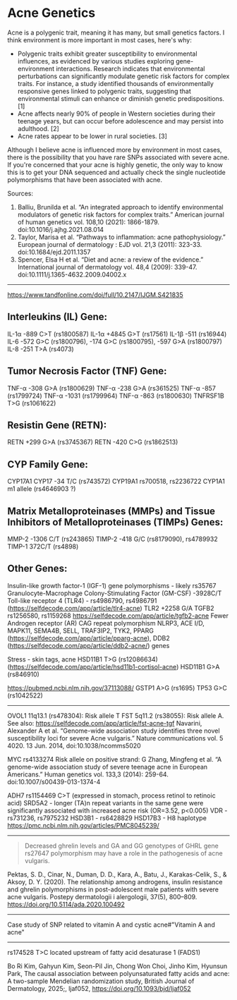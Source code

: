 # Acne Genetics

Acne is a polygenic trait, meaning it has many, but small genetics factors. I think environment is more important in most cases, here's why:

- Polygenic traits exhibit greater susceptibility to environmental influences, as evidenced by various studies exploring gene-environment interactions. Research indicates that environmental perturbations can significantly modulate genetic risk factors for complex traits. For instance, a study identified thousands of environmentally responsive genes linked to polygenic traits, suggesting that environmental stimuli can enhance or diminish genetic predispositions. [1]
- Acne affects nearly 90% of people in Western societies during their teenage years, but can occur before adolescence and may persist into adulthood. [2]
- Acne rates appear to be lower in rural societies. [3]

Although I believe acne is influenced more by environment in most cases, there is the possibility that you have rare SNPs associated with severe acne. If you're concerned that your acne is highly genetic, the only way to know this is to get your DNA sequenced and actually check the single nucleotide polymorphisms that have been associated with acne.

Sources:

1. Balliu, Brunilda et al. “An integrated approach to identify environmental modulators of genetic risk factors for complex traits.” American journal of human genetics vol. 108,10 (2021): 1866-1879. doi:10.1016/j.ajhg.2021.08.014
2. Taylor, Marisa et al. “Pathways to inflammation: acne pathophysiology.” European journal of dermatology : EJD vol. 21,3 (2011): 323-33. doi:10.1684/ejd.2011.1357
3. Spencer, Elsa H et al. “Diet and acne: a review of the evidence.” International journal of dermatology vol. 48,4 (2009): 339-47. doi:10.1111/j.1365-4632.2009.04002.x

---

https://www.tandfonline.com/doi/full/10.2147/IJGM.S421835

## Interleukins (IL) Gene:

IL-1α -889 C>T (rs1800587)
IL-1α +4845 G>T (rs17561)
IL-1β -511 (rs16944)
IL-6 -572 G>C (rs1800796), -174 G>C (rs1800795), -597 G>A (rs1800797)
IL-8 -251 T>A (rs4073)

## Tumor Necrosis Factor (TNF) Gene:

TNF-α -308 G>A (rs1800629)
TNF-α -238 G>A (rs361525)
TNF-α -857 (rs1799724)
TNF-α -1031 (rs1799964)
TNF-α -863 (rs1800630)
TNFRSF1B T>G (rs1061622)

## Resistin Gene (RETN):

RETN +299 G>A (rs3745367)
RETN -420 C>G (rs1862513)

## CYP Family Gene:

CYP17A1 CYP17 -34 T/C (rs743572)
CYP19A1 rs700518, rs2236722
CYP1A1 m1 allele (rs4646903 ?)

## Matrix Metalloproteinases (MMPs) and Tissue Inhibitors of Metalloproteinases (TIMPs) Genes:

MMP-2 -1306 C/T (rs243865)
TIMP-2 -418 G/C (rs8179090), rs4789932
TIMP-1 372C/T (rs4898)

## Other Genes:

Insulin-like growth factor-1 (IGF-1) gene polymorphisms - likely rs35767
Granulocyte-Macrophage Colony-Stimulating Factor (GM-CSF) -3928C/T
Toll-like receptor 4 (TLR4) - rs4986790, rs4986791 (https://selfdecode.com/app/article/tlr4-acne)
TLR2 +2258 G/A
TGFB2 rs1256580, rs1159268 https://selfdecode.com/app/article/tgfb2-acne
Fewer Androgen receptor (AR) CAG repeat polymorphism
NLRP3, ACE I/D, MAPK11, SEMA4B, SELL, TRAF3IP2, TYK2, PPARG (https://selfdecode.com/app/article/pparg-acne), DDB2 (https://selfdecode.com/app/article/ddb2-acne/) genes

Stress - skin tags, acne
HSD11B1 T>G (rs12086634) (https://selfdecode.com/app/article/hsd11b1-cortisol-acne)
HSD11B1 G>A (rs846910)

https://pubmed.ncbi.nlm.nih.gov/37113088/
GSTP1 A>G (rs1695) 
TP53 G>C (rs1042522)

---

OVOL1 11q13.1 (rs478304): Risk allele T
FST 5q11.2 (rs38055): Risk allele A. See also: https://selfdecode.com/app/article/fst-acne-tgf
Navarini, Alexander A et al. “Genome-wide association study identifies three novel susceptibility loci for severe Acne vulgaris.” Nature communications vol. 5 4020. 13 Jun. 2014, doi:10.1038/ncomms5020

MYC rs4133274 Risk allele on positive strand: G
Zhang, Mingfeng et al. “A genome-wide association study of severe teenage acne in European Americans.” Human genetics vol. 133,3 (2014): 259-64. doi:10.1007/s00439-013-1374-4

ADH7 rs1154469 C>T (expressed in stomach, process retinol to retinoic acid)
SRD5A2 - longer (TA)n repeat variants in the same gene were significantly associated with increased acne risk (OR=3.52, p<0.005)
VDR - rs731236, rs7975232
HSD3B1  - rs6428829
HSD17B3 - H8 haplotype
https://pmc.ncbi.nlm.nih.gov/articles/PMC8045239/

---

> Decreased ghrelin levels and GA and GG genotypes of GHRL gene rs27647 polymorphism may have a role in the pathogenesis of acne vulgaris.

Pektas, S. D., Cinar, N., Duman, D. D., Kara, A., Batu, J., Karakas-Celik, S., & Aksoy, D. Y. (2020). The relationship among androgens, insulin resistance and ghrelin polymorphisms in post-adolescent male patients with severe acne vulgaris. Postepy dermatologii i alergologii, 37(5), 800–809. https://doi.org/10.5114/ada.2020.100492

---

Case study of SNP related to vitamin A and cystic acne#"Vitamin A and acne"

---

rs174528 T>C located upstream of fatty acid desaturase 1 (FADS1)

Bo Ri Kim, Gahyun Kim, Seon-Pil Jin, Chong Won Choi, Jinho Kim, Hyunsun Park, The causal association between polyunsaturated fatty acids and acne: A two-sample Mendelian randomization study, British Journal of Dermatology, 2025;, ljaf052, https://doi.org/10.1093/bjd/ljaf052
